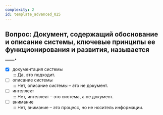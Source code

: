 ```yaml
---
complexity: 2
id: template_advanced_025
---
```

## Вопрос: Документ, содержащий обоснование и описание системы, ключевые принципы ее функционирования и развития, называется ___.

- [x] документация системы  
  ::: Да, это подходит.  
- [ ] описание системы  
  ::: Нет, описание системы – это не документ.  
- [ ] интеллект  
  ::: Нет, интеллект – это система, а не документ.  
- [ ] внимание  
  ::: Нет, внимание – это процесс, но не носитель информации.